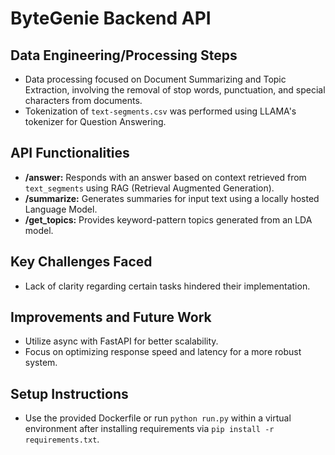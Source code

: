 # ByteGenie Backend API

## Data Engineering/Processing Steps

- Data processing focused on Document Summarizing and Topic Extraction, involving the removal of stop words, punctuation, and special characters from documents.
- Tokenization of `text-segments.csv` was performed using LLAMA's tokenizer for Question Answering.

## API Functionalities

- **/answer:** Responds with an answer based on context retrieved from `text_segments` using RAG (Retrieval Augmented Generation).
- **/summarize:** Generates summaries for input text using a locally hosted Language Model.
- **/get_topics:** Provides keyword-pattern topics generated from an LDA model.

## Key Challenges Faced

- Lack of clarity regarding certain tasks hindered their implementation.

## Improvements and Future Work

- Utilize async with FastAPI for better scalability.
- Focus on optimizing response speed and latency for a more robust system.

## Setup Instructions

- Use the provided Dockerfile or run `python run.py` within a virtual environment after installing requirements via `pip install -r requirements.txt`.

<!-- ## Technologies Used

- List the primary technologies, frameworks, or tools used in building the API.

## Contributors

- Acknowledge contributors or team members involved in developing the API.

## License

- Specify the project's license information if applicable. -->
